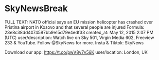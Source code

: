 # SkyNewsBreak

FULL TEXT: NATO official says an EU mission helicopter has crashed over Pristina airport in Kosovo and that several people are injured
Formula: 23e8c38dd4074587bb9e15d79e4edf33
created_at: May 12, 2015 2:07 PM (UTC)
user/description: Watch live on Sky 501, Virgin Media 602, Freeview 233 & YouTube. Follow @SkyNews for more. Insta & Tiktok: SkyNews

Download our app: https://t.co/pwV8v7v56K
user/location: London, UK